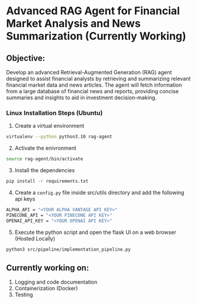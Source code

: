 # Advanced RAG Agent for Financial Market Analysis and News Summarization (Currently Working)
## Objective:
Develop an advanced Retrieval-Augmented Generation (RAG) agent designed to assist financial analysts by retrieving and summarizing relevant financial market data and news articles. The agent will fetch information from a large database of financial news and reports, providing concise summaries and insights to aid in investment decision-making.



### Linux Installation Steps (Ubuntu)
1. Create a virtual environment
```sh
virtualenv --python python3.10 rag-agent
```

2. Activate the enivronment
```sh
source rag-agent/bin/activate
```

3. Install the dependencies
```sh
pip install -r requirements.txt
```
4. Create a `config.py` file inside src/utils directory and add the following api keys
```sh
ALPHA_API = "<YOUR ALPHA VANTAGE API KEY>"
PINECONE_API = "<YOUR PINECONE API KEY>"
OPENAI_API_KEY = "<YOUR OPENAI API KEY>"
```

5. Execute the python script and open the flask UI on a web browser (Hosted Locally) 
```sh
python3 src/pipeline/implementation_pipeline.py
```

## Currently working on:
1. Logging and code documentation
2. Containerization (Docker)
3. Testing 

 